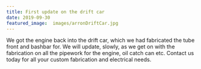 ```yaml
---
title: First update on the drift car
date: 2019-09-30
featured_image:  images/arronDriftCar.jpg
---
```


We got the engine back into the drift car, which we had fabricated the tube front and bashbar for. We will update, slowly, as we get on with the fabrication on all the pipework for the engine, oil catch can etc. Contact us today for all your custom fabrication and electrical needs.